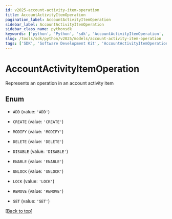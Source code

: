 ```yaml
---
id: v2025-account-activity-item-operation
title: AccountActivityItemOperation
pagination_label: AccountActivityItemOperation
sidebar_label: AccountActivityItemOperation
sidebar_class_name: pythonsdk
keywords: ['python', 'Python', 'sdk', 'AccountActivityItemOperation', 'V2025AccountActivityItemOperation'] 
slug: /tools/sdk/python/v2025/models/account-activity-item-operation
tags: ['SDK', 'Software Development Kit', 'AccountActivityItemOperation', 'V2025AccountActivityItemOperation']
---
```


# AccountActivityItemOperation

Represents an operation in an account activity item

## Enum

* `ADD` (value: `'ADD'`)

* `CREATE` (value: `'CREATE'`)

* `MODIFY` (value: `'MODIFY'`)

* `DELETE` (value: `'DELETE'`)

* `DISABLE` (value: `'DISABLE'`)

* `ENABLE` (value: `'ENABLE'`)

* `UNLOCK` (value: `'UNLOCK'`)

* `LOCK` (value: `'LOCK'`)

* `REMOVE` (value: `'REMOVE'`)

* `SET` (value: `'SET'`)

[[Back to top]](#) 

